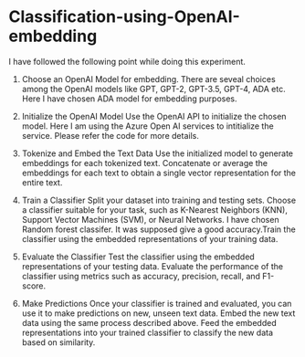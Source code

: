 # Classification-using-OpenAI-embedding
I have followed the following point while doing this experiment.

1. Choose an OpenAI Model for embedding.
  There are seveal choices among the OpenAI models like GPT, GPT-2, GPT-3.5, GPT-4, ADA etc.
  Here I have chosen ADA model for embedding purposes.

2. Initialize the OpenAI Model
  Use the OpenAI API to initialize the chosen model. Here I am using the Azure Open AI services to intitialize the service.
  Please refer the code for more details.

3. Tokenize and Embed the Text Data
  Use the initialized model to generate embeddings for each tokenized text. Concatenate or average the embeddings for each text to obtain a single vector representation for the entire text.

4. Train a Classifier
  Split your dataset into training and testing sets. Choose a classifier suitable for your task, such as K-Nearest Neighbors (KNN), Support Vector Machines (SVM), or Neural Networks. I have chosen Random forest classifer. It was supposed give a     good accuracy.Train the classifier using the embedded representations of your training data.

5. Evaluate the Classifier
  Test the classifier using the embedded representations of your testing data. Evaluate the performance of the classifier using metrics such as accuracy, precision, recall, and F1-score.

6. Make Predictions
  Once your classifier is trained and evaluated, you can use it to make predictions on new, unseen text data. Embed the new text data using the same process described above. Feed the embedded representations into your trained classifier to classify the new data based on similarity. 
